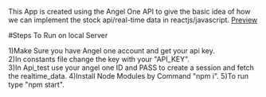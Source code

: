 This App is created using the Angel One API to give the basic idea of how we can implement the stock api/real-time data in reactjs/javascript.
<a href= "https://stock21.netlify.app/">Preview </a>

#Steps To Run on local Server

1)Make Sure you have Angel one account and get your api key. <br>
2)In constants file change the key with your "API_KEY". <br>
3)In Api_test use your angel one ID and PASS to create a session and fetch the realtime_data.
4)Install Node Modules by Command "npm i".
5)To run type "npm start".
